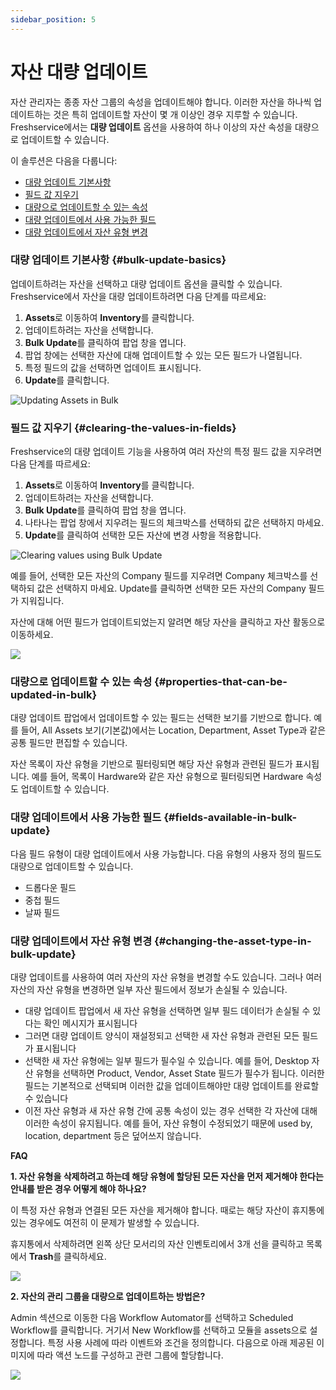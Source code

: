 ```yaml
---
sidebar_position: 5
---
```


# 자산 대량 업데이트

자산 관리자는 종종 자산 그룹의 속성을 업데이트해야 합니다. 이러한 자산을 하나씩 업데이트하는 것은 특히 업데이트할 자산이 몇 개 이상인 경우 지루할 수 있습니다. Freshservice에서는 **대량 업데이트** 옵션을 사용하여 하나 이상의 자산 속성을 대량으로 업데이트할 수 있습니다.

이 솔루션은 다음을 다룹니다:

- [대량 업데이트 기본사항](#bulk-update-basics)
- [필드 값 지우기](#clearing-the-values-in-fields)
- [대량으로 업데이트할 수 있는 속성](#properties-that-can-be-updated-in-bulk)
- [대량 업데이트에서 사용 가능한 필드](#fields-available-in-bulk-update)
- [대량 업데이트에서 자산 유형 변경](#changing-the-asset-type-in-bulk-update)

### 대량 업데이트 기본사항 {#bulk-update-basics}

업데이트하려는 자산을 선택하고 대량 업데이트 옵션을 클릭할 수 있습니다. Freshservice에서 자산을 대량 업데이트하려면 다음 단계를 따르세요:

1. **Assets**로 이동하여 **Inventory**를 클릭합니다.
2. 업데이트하려는 자산을 선택합니다.
3. **Bulk Update**를 클릭하여 팝업 창을 엽니다.
4. 팝업 창에는 선택한 자산에 대해 업데이트할 수 있는 모든 필드가 나열됩니다.
5. 특정 필드의 값을 선택하면 업데이트 표시됩니다.
6. **Update**를 클릭합니다.

<img src="https://s3.amazonaws.com/cdn.freshdesk.com/data/helpdesk/attachments/production/50008256289/original/uJkPB6MNebKA3X0fR0WhydLb_-qEfBJG2Q.gif?1683091033"  className="fr-dib" data-attachment="[object Object]" data-id="50008256289" alt="Updating Assets in Bulk" />

### 필드 값 지우기 {#clearing-the-values-in-fields}

Freshservice의 대량 업데이트 기능을 사용하여 여러 자산의 특정 필드 값을 지우려면 다음 단계를 따르세요:

1. **Assets**로 이동하여 **Inventory**를 클릭합니다.
2. 업데이트하려는 자산을 선택합니다.
3. **Bulk Update**를 클릭하여 팝업 창을 엽니다.
4. 나타나는 팝업 창에서 지우려는 필드의 체크박스를 선택하되 값은 선택하지 마세요.
5. **Update**를 클릭하여 선택한 모든 자산에 변경 사항을 적용합니다.

<img src="https://s3.amazonaws.com/cdn.freshdesk.com/data/helpdesk/attachments/production/50008256292/original/ecrM6nW19GL4GUVnK6111FonlA492fEJcA.gif?1683091077"  className="fr-dib" data-attachment="[object Object]" data-id="50008256292" alt="Clearing values using Bulk Update" />

예를 들어, 선택한 모든 자산의 Company 필드를 지우려면 Company 체크박스를 선택하되 값은 선택하지 마세요. Update를 클릭하면 선택한 모든 자산의 Company 필드가 지워집니다.

자산에 대해 어떤 필드가 업데이트되었는지 알려면 해당 자산을 클릭하고 자산 활동으로 이동하세요.

<img src="https://s3.amazonaws.com/cdn.freshdesk.com/data/helpdesk/attachments/production/50011179226/original/75jCdLbIUuSZCj5NOx8yQ5fB8qR5angzxg.png?1710081141"  className="fr-fic fr-fil fr-dib" data-attachment="[object Object]" data-id="50011179226" />

### 대량으로 업데이트할 수 있는 속성 {#properties-that-can-be-updated-in-bulk}

대량 업데이트 팝업에서 업데이트할 수 있는 필드는 선택한 보기를 기반으로 합니다. 예를 들어, All Assets 보기(기본값)에서는 Location, Department, Asset Type과 같은 공통 필드만 편집할 수 있습니다.

자산 목록이 자산 유형을 기반으로 필터링되면 해당 자산 유형과 관련된 필드가 표시됩니다. 예를 들어, 목록이 Hardware와 같은 자산 유형으로 필터링되면 Hardware 속성도 업데이트할 수 있습니다.

### 대량 업데이트에서 사용 가능한 필드 {#fields-available-in-bulk-update}

다음 필드 유형이 대량 업데이트에서 사용 가능합니다. 다음 유형의 사용자 정의 필드도 대량으로 업데이트할 수 있습니다.

- 드롭다운 필드
- 중첩 필드
- 날짜 필드

### 대량 업데이트에서 자산 유형 변경 {#changing-the-asset-type-in-bulk-update}

대량 업데이트를 사용하여 여러 자산의 자산 유형을 변경할 수도 있습니다. 그러나 여러 자산의 자산 유형을 변경하면 일부 자산 필드에서 정보가 손실될 수 있습니다.

- 대량 업데이트 팝업에서 새 자산 유형을 선택하면 일부 필드 데이터가 손실될 수 있다는 확인 메시지가 표시됩니다
- 그러면 대량 업데이트 양식이 재설정되고 선택한 새 자산 유형과 관련된 모든 필드가 표시됩니다
- 선택한 새 자산 유형에는 일부 필드가 필수일 수 있습니다. 예를 들어, Desktop 자산 유형을 선택하면 Product, Vendor, Asset State 필드가 필수가 됩니다. 이러한 필드는 기본적으로 선택되며 이러한 값을 업데이트해야만 대량 업데이트를 완료할 수 있습니다
- 이전 자산 유형과 새 자산 유형 간에 공통 속성이 있는 경우 선택한 각 자산에 대해 이러한 속성이 유지됩니다. 예를 들어, 자산 유형이 수정되었기 때문에 used by, location, department 등은 덮어쓰지 않습니다.

**FAQ**

**1. 자산 유형을 삭제하려고 하는데 해당 유형에 할당된 모든 자산을 먼저 제거해야 한다는 안내를 받은 경우 어떻게 해야 하나요?**

이 특정 자산 유형과 연결된 모든 자산을 제거해야 합니다. 때로는 해당 자산이 휴지통에 있는 경우에도 여전히 이 문제가 발생할 수 있습니다.

휴지통에서 삭제하려면 왼쪽 상단 모서리의 자산 인벤토리에서 3개 선을 클릭하고 목록에서 **Trash**를 클릭하세요.

<img src="https://s3.amazonaws.com/cdn.freshdesk.com/data/helpdesk/attachments/production/50011417739/original/Yf7mbq5MSXTD8uSGLOhrhMRbXfHhZEMI1Q.png?1712060870"  className="fr-fic fr-fil fr-dib" data-attachment="[object Object]" data-id="50011417739" />

**2. 자산의 관리 그룹을 대량으로 업데이트하는 방법은?**

Admin 섹션으로 이동한 다음 Workflow Automator를 선택하고 Scheduled Workflow를 클릭합니다. 거기서 New Workflow를 선택하고 모듈을 assets으로 설정합니다. 특정 사용 사례에 따라 이벤트와 조건을 정의합니다. 다음으로 아래 제공된 이미지에 따라 액션 노드를 구성하고 관련 그룹에 할당합니다.

<img src="https://s3.amazonaws.com/cdn.freshdesk.com/data/helpdesk/attachments/production/50012122549/original/OPvQx8R-AGWKn3svRrv-35oskIsQkOYa2Q.png?1718114281"  className="fr-fic fr-fil fr-dib" data-attachment="[object Object]" data-id="50012122549" />